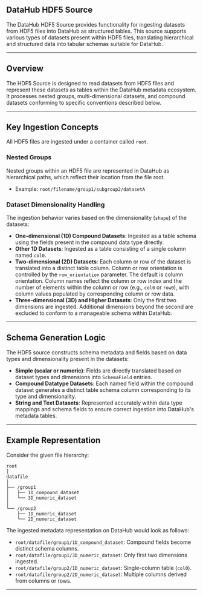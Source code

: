 ## DataHub HDF5 Source

The DataHub HDF5 Source provides functionality for ingesting datasets from HDF5 files into DataHub as structured tables. This source supports various types of datasets present within HDF5 files, translating hierarchical and structured data into tabular schemas suitable for DataHub.

---

## Overview

The HDF5 Source is designed to read datasets from HDF5 files and represent these datasets as tables within the DataHub metadata ecosystem. It processes nested groups, multi-dimensional datasets, and compound datasets conforming to specific conventions described below.

---

## Key Ingestion Concepts

All HDF5 files are ingested under a container called `root`.

### Nested Groups
Nested groups within an HDF5 file are represented in DataHub as hierarchical paths, which reflect their location from the file root.
- Example: `root/filename/group1/subgroup2/datasetA`

### Dataset Dimensionality Handling
The ingestion behavior varies based on the dimensionality (`shape`) of the datasets:
- **One-dimensional (1D) Compound Datasets**: Ingested as a table schema using the fields present in the compound data type directly.
- **Other 1D Datasets**: Ingested as a table consisting of a single column named `col0`.
- **Two-dimensional (2D) Datasets**: Each column or row of the dataset is translated into a distinct table column. Column or row orientation is controlled by the `row_orientation` parameter. The default is column orientation. Column names reflect the column or row index and the number of elements within the column or row (e.g., `col0` or `row0`), with column values populated by corresponding column or row data.
- **Three-dimensional (3D) and Higher Datasets**: Only the first two dimensions are ingested. Additional dimensions beyond the second are excluded to conform to a manageable schema within DataHub.

---

## Schema Generation Logic
The HDF5 source constructs schema metadata and fields based on data types and dimensionality present in the datasets:

- **Simple (scalar or numeric)**: Fields are directly translated based on dataset types and dimensions into `SchemaField` entries.
- **Compound Datatype Datasets**: Each named field within the compound dataset generates a distinct table schema column corresponding to its type and dimensionality.
- **String and Text Datasets**: Represented accurately within data type mappings and schema fields to ensure correct ingestion into DataHub's metadata tables.

---

## Example Representation

Consider the given file hierarchy:

```
root
│
datafile
│
├── /group1
│   ├── 1D_compound_dataset
│   └── 3D_numeric_dataset
│
└── /group2
    ├── 1D_numeric_dataset
    └── 2D_numeric_dataset
```

The ingested metadata representation on DataHub would look as follows:
- `root/datafile/group1/1D_compound_dataset`: Compound fields become distinct schema columns.
- `root/datafile/group1/3D_numeric_dataset`: Only first two dimensions ingested.
- `root/datafile/group2/1D_numeric_dataset`: Single-column table (`col0`).
- `root/datafile/group2/2D_numeric_dataset`: Multiple columns derived from columns or rows.

---
